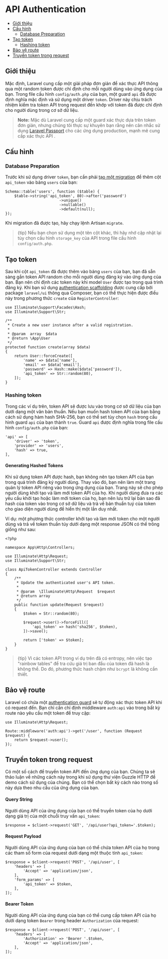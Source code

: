 # API Authentication

- [Giới thiệu](#introduction)
- [Cấu hình](#configuration)
    - [Database Preparation](#database-preparation)
- [Tạo token](#generating-tokens)
    - [Hashing token](#hashing-tokens)
- [Bảo vệ route](#protecting-routes)
- [Truyền token trong request](#passing-tokens-in-requests)

<a name="introduction"></a>
## Giới thiệu

Mặc định, Laravel cung cấp một giải pháp đơn giản để xác thực API thông qua một random token được chỉ định cho mỗi người dùng vào ứng dụng của bạn. Trong file cấu hình `config/auth.php` của bạn, một guard `api` đã được định nghĩa mặc định và sử dụng một driver `token`. Driver này chịu trách nhiệm kiểm tra token API trong request đến khớp với token đã được chỉ định cho người dùng trong cơ sở dữ liệu.

> **Note:** Mặc dù Laravel cung cấp một guard xác thực dựa trên token đơn giản, nhưng chúng tôi thực sự khuyên bạn rằng nên cân nhắc sử dụng [Laravel Passport](/docs/{{version}}/passport) cho các ứng dụng production, mạnh mẽ cung cấp xác thực API .

<a name="configuration"></a>
## Cấu hình

<a name="database-preparation"></a>
### Database Preparation

Trước khi sử dụng driver `token`, bạn cần phải [tạo một migration](/docs/{{version}}/migrations) để thêm cột `api_token` vào bảng `users` của bạn:

    Schema::table('users', function ($table) {
        $table->string('api_token', 80)->after('password')
                            ->unique()
                            ->nullable()
                            ->default(null);
    });

Khi migration đã được tạo, hãy chạy lệnh Artisan `migrate`.

> {tip} Nếu bạn chọn sử dụng một tên cột khác, thì hãy nhớ cập nhật lại tùy chọn cấu hình `storage_key` của API trong file cấu hình `config/auth.php`.

<a name="generating-tokens"></a>
## Tạo token

Sau khi cột `api_token` đã được thêm vào bảng `users` của bạn, bạn đã sẵn sàng gắn token API random cho mỗi người dùng đăng ký vào ứng dụng của bạn. Bạn nên chỉ định các token này khi model `User` được tạo trong quá trình đăng ký. Khi bạn sử dụng [authentication scaffolding](/docs/{{version}}/authentication#authentication-quickstart) được cung cấp bởi package `laravel/ui` thông qua Composer, bạn có thể thực hiện được điều này trong phương thức `create` của `RegisterController`:

    use Illuminate\Support\Facades\Hash;
    use Illuminate\Support\Str;

    /**
     * Create a new user instance after a valid registration.
     *
     * @param  array  $data
     * @return \App\User
     */
    protected function create(array $data)
    {
        return User::forceCreate([
            'name' => $data['name'],
            'email' => $data['email'],
            'password' => Hash::make($data['password']),
            'api_token' => Str::random(80),
        ]);
    }

<a name="hashing-tokens"></a>
### Hashing token

Trong các ví dụ trên, token API sẽ được lưu vào trong cơ sở dữ liệu của bạn dưới dạng một văn bản thuần. Nếu bạn muốn hash token API của bạn bằng cách sử dụng hàm hash SHA-256, bạn có thể set tùy chọn `hash` trong cấu hình guard `api` của bạn thành `true`. Guard `api` được định nghĩa trong file cấu hình `config/auth.php` của bạn:

    'api' => [
        'driver' => 'token',
        'provider' => 'users',
        'hash' => true,
    ],

#### Generating Hashed Tokens

Khi sử dụng token API được hash, bạn không nên tạo token API của bạn trong quá trình đăng ký người dùng. Thay vào đó, bạn nên làm một trang quản lý token API  riêng vào trong ứng dụng của bạn. Trang này sẽ cho phép người dùng khởi tạo và làm mới token API của họ. Khi người dùng đưa ra các yêu cầu khởi tạo hoặc làm mới token của họ, bạn nên lưu trữ lại bản sao đã hash của token vào trong cơ sở dữ liệu và trả về bản thuần tuý của token cho giao diện người dùng để hiển thị một lần duy nhất.

Ví dụ: một phương thức controller khởi tạo và làm mới token cho một người dùng và trả về token thuần túy dưới dạng một response JSON có thể trông giống như sau:

    <?php

    namespace App\Http\Controllers;

    use Illuminate\Http\Request;
    use Illuminate\Support\Str;

    class ApiTokenController extends Controller
    {
        /**
         * Update the authenticated user's API token.
         *
         * @param  \Illuminate\Http\Request  $request
         * @return array
         */
        public function update(Request $request)
        {
            $token = Str::random(80);

            $request->user()->forceFill([
                'api_token' => hash('sha256', $token),
            ])->save();

            return ['token' => $token];
        }
    }

> {tip} Vì các token API trong ví dụ trên đã có entropy, nên việc tạo "rainbow tables" để tra cứu giá trị ban đầu của token đã hash là không thể. Do đó, phương thức hash chậm như `bcrypt` là không cần thiết.

<a name="protecting-routes"></a>
## Bảo vệ route

Laravel có chứa một [authentication guard](/docs/{{version}}/authentication#adding-custom-guards) sẽ tự động xác thực token API khi có request đến. Bạn chỉ cần chỉ định middleware `auth:api` vào trong bất kỳ route nào yêu cầu một token để truy cập:

    use Illuminate\Http\Request;

    Route::middleware('auth:api')->get('/user', function (Request $request) {
        return $request->user();
    });

<a name="passing-tokens-in-requests"></a>
## Truyền token trong request

Có một số cách để truyền token API đến ứng dụng của bạn. Chúng ta sẽ thảo luận về những cách này trong khi sử dụng thư viện Guzzle HTTP để demo cách sử dụng của chúng. Bạn có thể chọn bất kỳ cách nào trong số này dựa theo nhu cầu của ứng dụng của bạn.

#### Query String

Người dùng API của ứng dụng của bạn có thể truyền token của họ dưới dạng giá trị của một chuỗi truy vấn `api_token`:

    $response = $client->request('GET', '/api/user?api_token='.$token);

#### Request Payload

Người dùng API của ứng dụng của bạn có thể chứa token API của họ trong các tham số form của request dưới dạng một thuộc tính `api_token`:

    $response = $client->request('POST', '/api/user', [
        'headers' => [
            'Accept' => 'application/json',
        ],
        'form_params' => [
            'api_token' => $token,
        ],
    ]);

#### Bearer Token

Người dùng API của ứng dụng của bạn có thể cung cấp token API của họ dưới dạng token `Bearer` trong header `Authorization` của request:

    $response = $client->request('POST', '/api/user', [
        'headers' => [
            'Authorization' => 'Bearer '.$token,
            'Accept' => 'application/json',
        ],
    ]);
